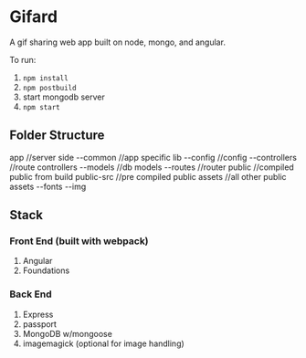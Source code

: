 # Gifard

A gif sharing web app built on node, mongo, and angular.

To run:

1. `npm install`
2. `npm postbuild`
3. start mongodb server
4. `npm start`

## Folder Structure

app             //server side
--common          //app specific lib
--config          //config
--controllers     //route controllers
--models          //db models
--routes          //router
public          //compiled public from build
public-src      //pre compiled public
assets          //all other public assets
--fonts
--img

## Stack

### Front End (built with webpack)
1. Angular
2. Foundations

### Back End
1. Express
2. passport
3. MongoDB w/mongoose
4. imagemagick (optional for image handling)
